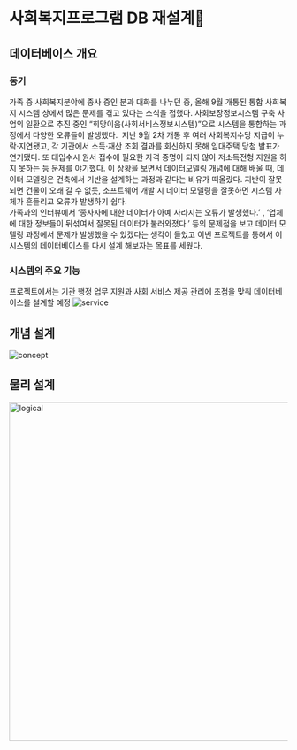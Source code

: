 # 사회복지프로그램 DB 재설계🌿

## 데이터베이스 개요
### 동기
가족 중 사회복지분야에 종사 중인 분과 대화를 나누던 중, 올해 9월 개통된 통합 사회복지 시스템 상에서 많은 문제를 겪고 있다는 소식을 접했다. 
사회보장정보시스템 구축 사업의 일환으로 추진 중인 “희망이음(사회서비스정보시스템)”으로 시스템을 통합하는 과정에서 다양한 오류들이 발생했다.  지난 9월 2차 개통 후 여러 사회복지수당 지급이 누락·지연됐고, 각 기관에서 소득·재산 조회 결과를 회신하지 못해 임대주택 당첨 발표가 연기됐다. 또 대입수시 원서 접수에 필요한 자격 증명이 되지 않아 저소득전형 지원을 하지 못하는 등 문제를 야기했다.
이 상황을 보면서 데이터모델링 개념에 대해 배울 때, 데이터 모델링은 건축에서 기반을 설계하는 과정과 같다는 비유가 떠올랐다. 지반이 잘못되면 건물이 오래 갈 수 없듯, 소프트웨어 개발 시 데이터 모델링을 잘못하면 시스템 자체가 흔들리고 오류가 발생하기 쉽다.  
가족과의 인터뷰에서 ‘종사자에 대한 데이터가 아예 사라지는 오류가 발생했다.’ , ‘업체에 대한 정보들이 뒤섞여서 잘못된 데이터가 불러와졌다.’ 등의 문제점을 보고 데이터 모델링 과정에서 문제가 발생했을 수 있겠다는 생각이 들었고 이번 프로젝트를 통해서 이 시스템의 데이터베이스를 다시 설계 해보자는 목표를 세웠다. 


### 시스템의 주요 기능
프로젝트에서는 기관 행정 업무 지원과 사회 서비스 제공 관리에 초점을 맞춰 데이터베이스를 설계할 예정
![service](https://user-images.githubusercontent.com/68178395/206939155-091a5e24-e611-4673-857c-1117b2cd3278.png)


## 개념 설계
![concept](https://user-images.githubusercontent.com/68178395/206939170-b37d8e40-8f7d-4c6b-8145-98f8f0b31d53.png)

## 물리 설계
<img width="613" alt="logical" src="https://user-images.githubusercontent.com/68178395/206939186-77057e9c-d3c4-44d0-90ca-3469aa6ac019.png">


